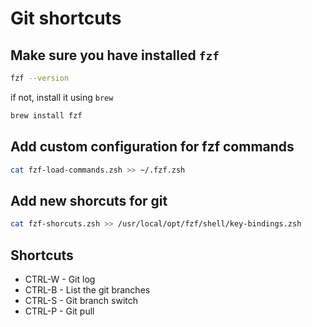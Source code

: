 # Git shortcuts

## Make sure you have installed `fzf`
  ```sh
  fzf --version
  ```
  if not, install it using `brew`
  ```sh
  brew install fzf
  ```

## Add custom configuration for fzf commands
  ```sh
  cat fzf-load-commands.zsh >> ~/.fzf.zsh
  ```

## Add new shorcuts for git
  ```sh
  cat fzf-shorcuts.zsh >> /usr/local/opt/fzf/shell/key-bindings.zsh
  ```

## Shortcuts
* CTRL-W - Git log
* CTRL-B - List the git branches
* CTRL-S - Git branch switch
* CTRL-P - Git pull
